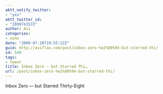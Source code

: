 ```yaml
---
aktt_notify_twitter:
- "yes"
aktt_twitter_id:
- "2899743533"
author: Avi
categories:
- none
date: "2009-07-28T19:55:22Z"
guid: http://aviflax.com/post/inbox-zero-%e2%80%94-but-starred-thi/
id: 549
tags:
- tweet
title: Inbox Zero — but Starred Thi…
url: /post/inbox-zero-%e2%80%94-but-starred-thi/
---
```

Inbox Zero — but Starred Thirty-Eight